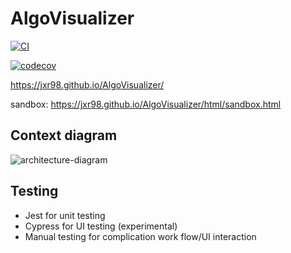 # AlgoVisualizer

[![CI](https://github.com/jxr98/AlgoVisualizer/actions/workflows/test.yml/badge.svg?branch=master)](https://github.com/jxr98/AlgoVisualizer/actions/workflows/test.yml)

[![codecov](https://codecov.io/gh/jxr98/AlgoVisualizer/branch/master/graph/badge.svg?token=0PDTWCHB7U)](https://codecov.io/gh/jxr98/AlgoVisualizer)

https://jxr98.github.io/AlgoVisualizer/

sandbox: https://jxr98.github.io/AlgoVisualizer/html/sandbox.html

## Context diagram

![architecture-diagram](https://user-images.githubusercontent.com/22283515/225922017-4ceaf2c9-44b5-4c83-9ffa-14465f626eae.png)

## Testing
- Jest for unit testing
- Cypress for UI testing (experimental)
- Manual testing for complication work flow/UI interaction

